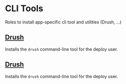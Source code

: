 # CLI Tools
Roles to install app-specific cli tool and utilities (Drush, ...)
<!--TOC-->
## [Drush](cachetool/README.md)
Installs the `drush` command-line tool for the deploy user.
## [Drush](drush/README.md)
Installs the `drush` command-line tool for the deploy user.
<!--ENDTOC-->
